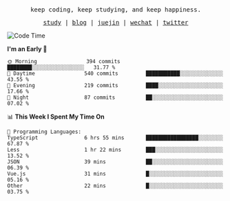 <p align="center">
  <samp>
    <span>keep coding, keep studying, and keep happiness.</span>
  </samp>
</p>

<p align="center">
  <samp>
    <a href="https://github.com/ouduidui/fe-study">study</a> |
    <a href="https://deweyou.me">blog</a>  |
    <a href="https://juejin.cn/user/4309700183594366">juejin</a> |
    <a href="https://user-images.githubusercontent.com/54696834/165071004-6509e3f2-90c3-448c-9d92-3da42b0c2021.jpeg">wechat</a> |
    <a href="https://twitter.com/ouduidui">twitter</a>
  </samp>
</p>

<!--START_SECTION:waka-->
![Code Time](http://img.shields.io/badge/Code%20Time-3%2C792%20hrs%2047%20mins-blue)

**I'm an Early 🐤** 

```text
🌞 Morning                394 commits         ████████░░░░░░░░░░░░░░░░░   31.77 % 
🌆 Daytime                540 commits         ███████████░░░░░░░░░░░░░░   43.55 % 
🌃 Evening                219 commits         ████░░░░░░░░░░░░░░░░░░░░░   17.66 % 
🌙 Night                  87 commits          ██░░░░░░░░░░░░░░░░░░░░░░░   07.02 % 
```


📊 **This Week I Spent My Time On** 

```text
💬 Programming Languages: 
TypeScript               6 hrs 55 mins       █████████████████░░░░░░░░   67.87 % 
Less                     1 hr 22 mins        ███░░░░░░░░░░░░░░░░░░░░░░   13.52 % 
JSON                     39 mins             ██░░░░░░░░░░░░░░░░░░░░░░░   06.39 % 
Vue.js                   31 mins             █░░░░░░░░░░░░░░░░░░░░░░░░   05.16 % 
Other                    22 mins             █░░░░░░░░░░░░░░░░░░░░░░░░   03.75 % 
```


<!--END_SECTION:waka-->
